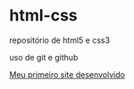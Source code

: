 # html-css
 <p>repositório de html5 e css3</p>
 <p>uso de git e github</p>
<a href="https://gabrieltedesco.github.io/html-css/exerc%C3%ADcios/ex015/desafio.html">Meu primeiro site desenvolvido</a>
